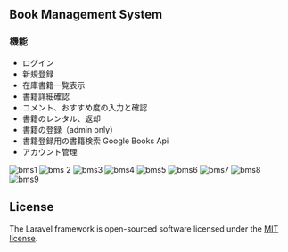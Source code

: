 ## Book Management System

### 機能

- ログイン
- 新規登録
- 在庫書籍一覧表示
- 書籍詳細確認
- コメント、おすすめ度の入力と確認
- 書籍のレンタル、返却
- 書籍の登録（admin only）
- 書籍登録用の書籍検索 Google Books Api
- アカウント管理

![bms1](https://github.com/shogoisaji/BookMamagementSystem/assets/131496728/144a2c45-5751-4d53-b3a6-340eaa454529)
![bms 2](https://github.com/shogoisaji/BookMamagementSystem/assets/131496728/57b66707-e16e-4b35-9f57-b96de5d71737)
![bms3](https://github.com/shogoisaji/BookMamagementSystem/assets/131496728/11b34dbe-1a9d-4bca-bb67-891fe48a3201)
![bms4](https://github.com/shogoisaji/BookMamagementSystem/assets/131496728/38408ffd-7f4d-4570-a0e6-8a1c3ac874dc)
![bms5](https://github.com/shogoisaji/BookMamagementSystem/assets/131496728/f955a93c-e581-465b-ad37-a331ab052bf7)
![bms6](https://github.com/shogoisaji/BookMamagementSystem/assets/131496728/817e5be4-d884-4a1f-a5fc-e49e16aed0d7)
![bms7](https://github.com/shogoisaji/BookMamagementSystem/assets/131496728/38dd4614-160a-45dc-86b9-85f9c72210d0)
![bms8](https://github.com/shogoisaji/BookMamagementSystem/assets/131496728/0fb64343-37c5-4756-89b2-5db0b40e6b13)
![bms9](https://github.com/shogoisaji/BookMamagementSystem/assets/131496728/cd3bc57f-9ff1-4a63-a289-197a15377186)

## License

The Laravel framework is open-sourced software licensed under the [MIT license](https://opensource.org/licenses/MIT).

